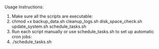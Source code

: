 Usage Instructions:
1. Make sure all the scripts are executable:
2. chmod +x backup_data.sh cleanup_logs.sh disk_space_check.sh update_system.sh schedule_tasks.sh
3. Run each script manually or use schedule_tasks.sh to set up automatic cron jobs:
4. ./schedule_tasks.sh


